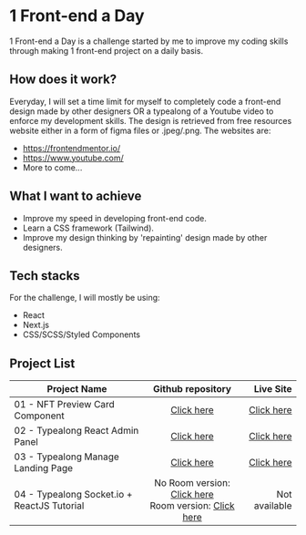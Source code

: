 # 1 Front-end a Day

1 Front-end a Day is a challenge started by me to improve my coding skills through making 1 front-end project on a daily basis.

## How does it work?

Everyday, I will set a time limit for myself to completely code a front-end design made by other designers OR a typealong of a Youtube video to enforce my development skills. The design is retrieved from free resources website either in a form of figma files or .jpeg/.png. The websites are:

- https://frontendmentor.io/
- https://www.youtube.com/
- More to come...

## What I want to achieve

- Improve my speed in developing front-end code.
- Learn a CSS framework (Tailwind).
- Improve my design thinking by 'repainting' design made by other designers.

## Tech stacks

For the challenge, I will mostly be using:

- React
- Next.js
- CSS/SCSS/Styled Components

## Project List

| Project Name                       |                                                                                                                     Github repository                                                                                                                     |                                                                  Live Site |
| ---------------------------------- | :-------------------------------------------------------------------------------------------------------------------------------------------------------------------------------------------------------------------------------------------------------: | -------------------------------------------------------------------------: |
| 01 - NFT Preview Card Component    |                                                                              [Click here](https://github.com/hafezfhmi/1-Front-end-a-Day/tree/01-NFT_preview_card_component)                                                                              |           [Click here](https://01-nft-preview-card-component.netlify.app/) |
| 02 - Typealong React Admin Panel   |                                                                         [Click here](https://github.com/hafezfhmi/1-Front-end-a-Day/tree/02-Typealong-React_Admin_Panel_Tutorial)                                                                         | [Click here](https://02-typealong-react-admin-panel-tutorial.netlify.app/) |
| 03 - Typealong Manage Landing Page |                                                                            [Click here](https://github.com/hafezfhmi/1-Front-end-a-Day/tree/03-Typealong-Manage_Landing_Page)                                                                             |        [Click here](https://03-typealong-manage-landing-page.netlify.app/) |
| 04 - Typealong Socket.io + ReactJS Tutorial  | No Room version: [Click here](https://github.com/hafezfhmi/1-Front-end-a-Day/tree/89305572920a95545739c9e15785717ad28068e1) <br />Room version: [Click here](https://github.com/hafezfhmi/1-Front-end-a-Day/tree/04-Typealong-Socket.io+ReactJS_Tutorial) |                                                              Not available |

